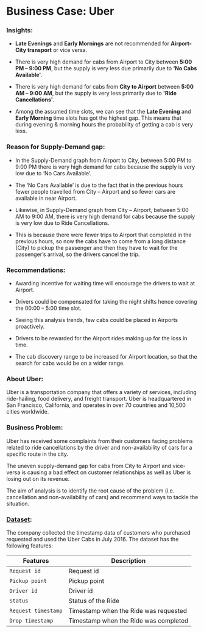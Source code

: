 # Business Case: Uber

### Insights: 
-   **Late Evenings** and **Early Mornings** are not recommended for **Airport-City transport** or vice versa.
    
-   There is very high demand for cabs from Airport to City between **5:00 PM – 9:00 PM**, but the supply is very less due primarily due to **‘No Cabs Available'**.
    
-   There is very high demand for cabs from **City to Airport** between **5:00 AM – 9:00 AM**, but the supply is very less primarily due to **'Ride Cancellations'**.
    
-   Among the assumed time slots, we can see that the **Late Evening** and **Early Morning** time slots has got the highest gap. This means that during evening & morning hours the probability of getting a cab is very less.

### Reason for Supply-Demand gap:

-   In the Supply-Demand graph from Airport to City, between 5:00 PM to 9:00 PM there is very high demand for cabs because the supply is very low due to ‘No Cars Available’.
    
-   The ‘No Cars Available’ is due to the fact that in the previous hours fewer people travelled from City – Airport and so fewer cars are available in near Airport.
    
-   Likewise, in Supply-Demand graph from City – Airport, between 5:00 AM to 9:00 AM, there is very high demand for cabs because the supply is very low due to Ride Cancellations.
    
-   This is because there were fewer trips to Airport that completed in the previous hours, so now the cabs have to come from a long distance (City) to pickup the passenger and then they have to wait for the passenger’s arrival, so the drivers cancel the trip.

### Recommendations:
-   Awarding incentive for waiting time will encourage the drivers to wait at Airport.
    
-   Drivers could be compensated for taking the night shifts hence covering the 00:00 – 5:00 time slot.
    
-   Seeing this analysis trends, few cabs could be placed in Airports proactively.
    
-   Drivers to be rewarded for the Airport rides making up for the loss in time.
    
-   The cab discovery range to be increased for Airport location, so that the search for cabs would be on a wider range.

### About Uber:

Uber is a transportation company that offers a variety of services, including ride-hailing, food delivery, and freight transport. Uber is headquartered in San Francisco, California, and operates in over 70 countries and 10,500 cities worldwide.

  
### Business Problem:

Uber has received some complaints from their customers facing problems related to ride cancellations by the driver and non-availability of cars for a specific route in the city.

The uneven supply-demand gap for cabs from City to Airport and vice-versa is causing a bad effect on customer relationships as well as Uber is losing out on its revenue.

The aim of analysis is to identify the root cause of the problem (i.e. cancellation and non-availability of cars) and recommend ways to tackle the situation.

  
### [Dataset](https://github.com/AbhinavTalmale/Business-case-Uber/tree/main/Dataset):

The company collected the timestamp data of customers who purchased requested and used the Uber Cabs in July 2016. The dataset has the following features:

| Features                     | Description                                     |
|------------------------------|-------------------------------------------------|
| `Request id`                    | Request id                                         |
| `Pickup point`                 | Pickup point                                      |
| `Driver id`                     | Driver id                                    |
| `Status`                        | Status of the Ride                                     |
| `Request timestamp`                 | Timestamp when the Ride was requested                             |
| `Drop timestamp`              | Timestamp when the Ride was completed                                               |


